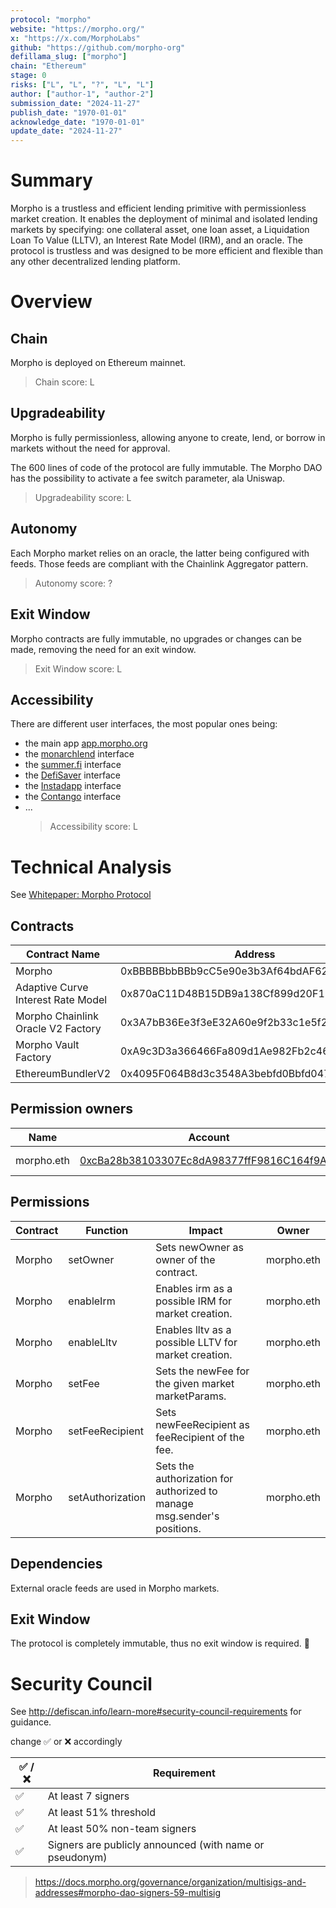 ```yaml
---
protocol: "morpho"
website: "https://morpho.org/"
x: "https://x.com/MorphoLabs"
github: "https://github.com/morpho-org"
defillama_slug: ["morpho"]
chain: "Ethereum"
stage: 0
risks: ["L", "L", "?", "L", "L"]
author: ["author-1", "author-2"]
submission_date: "2024-11-27"
publish_date: "1970-01-01"
acknowledge_date: "1970-01-01"
update_date: "2024-11-27"
---
```


# Summary

Morpho is a trustless and efficient lending primitive with permissionless market creation. It enables the deployment of minimal and isolated lending markets by specifying: one collateral asset, one loan asset, a Liquidation Loan To Value (LLTV), an Interest Rate Model (IRM), and an oracle. The protocol is trustless and was designed to be more efficient and flexible than any other decentralized lending platform.

# Overview

## Chain

Morpho is deployed on Ethereum mainnet.

> Chain score: L

## Upgradeability

Morpho is fully permissionless, allowing anyone to create, lend, or borrow in markets without the need for approval.

The 600 lines of code of the protocol are fully immutable. The Morpho DAO has the possibility to activate a fee switch parameter, ala Uniswap.

> Upgradeability score: L

## Autonomy

Each Morpho market relies on an oracle, the latter being configured with feeds. Those feeds are compliant with the Chainlink Aggregator pattern.

> Autonomy score: ?

## Exit Window

Morpho contracts are fully immutable, no upgrades or changes can be made, removing the need for an exit window.

> Exit Window score: L

## Accessibility

There are different user interfaces, the most popular ones being:

- the main app [app.morpho.org](https://app.morpho.org/)
- the [monarchlend](https://www.monarchlend.xyz) interface
- the [summer.fi](https://summer.fi/borrow?protocol=morphoblue) interface
- the [DefiSaver](https://app.defisaver.com/morpho) interface
- the [Instadapp](https://defi.instadapp.io/metamorpho) interface
- the [Contango](https://app.contango.xyz/) interface
- ...
  > Accessibility score: L

# Technical Analysis

See [Whitepaper: Morpho Protocol](https://github.com/morpho-org/morpho-blue/blob/main/morpho-blue-whitepaper.pdf)

## Contracts

| Contract Name                      | Address                                    |
| ---------------------------------- | ------------------------------------------ |
| Morpho                             | 0xBBBBBbbBBb9cC5e90e3b3Af64bdAF62C37EEFFCb |
| Adaptive Curve Interest Rate Model | 0x870aC11D48B15DB9a138Cf899d20F13F79Ba00BC |
| Morpho Chainlink Oracle V2 Factory | 0x3A7bB36Ee3f3eE32A60e9f2b33c1e5f2E83ad766 |
| Morpho Vault Factory               | 0xA9c3D3a366466Fa809d1Ae982Fb2c46E5fC41101 |
| EthereumBundlerV2                  | 0x4095F064B8d3c3548A3bebfd0Bbfd04750E30077 |

## Permission owners

| Name       | Account                                                                                                               | Type         |
| ---------- | --------------------------------------------------------------------------------------------------------------------- | ------------ |
| morpho.eth | [0xcBa28b38103307Ec8dA98377ffF9816C164f9AFa](https://etherscan.io/address/0xcBa28b38103307Ec8dA98377ffF9816C164f9AFa) | Multisig 5/9 |

## Permissions

| Contract | Function         | Impact                                                                  | Owner      |
| -------- | ---------------- | ----------------------------------------------------------------------- | ---------- |
| Morpho   | setOwner         | Sets newOwner as owner of the contract.                                 | morpho.eth |
| Morpho   | enableIrm        | Enables irm as a possible IRM for market creation.                      | morpho.eth |
| Morpho   | enableLltv       | Enables lltv as a possible LLTV for market creation.                    | morpho.eth |
| Morpho   | setFee           | Sets the newFee for the given market marketParams.                      | morpho.eth |
| Morpho   | setFeeRecipient  | Sets newFeeRecipient as feeRecipient of the fee.                        | morpho.eth |
| Morpho   | setAuthorization | Sets the authorization for authorized to manage msg.sender's positions. | morpho.eth |

## Dependencies

External oracle feeds are used in Morpho markets.

## Exit Window

The protocol is completely immutable, thus no exit window is required. 🎉

# Security Council

See http://defiscan.info/learn-more#security-council-requirements for guidance.

change ✅ or ❌ accordingly

| ✅ /❌ | Requirement                                             |
| ------ | ------------------------------------------------------- |
| ✅     | At least 7 signers                                      |
| ✅     | At least 51% threshold                                  |
| ✅     | At least 50% non-team signers                           |
| ✅     | Signers are publicly announced (with name or pseudonym) |

> https://docs.morpho.org/governance/organization/multisigs-and-addresses#morpho-dao-signers-59-multisig
